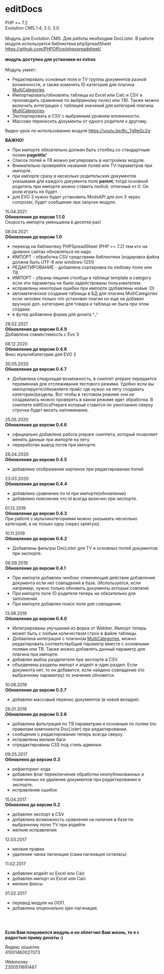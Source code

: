 # editDocs 
PHP >= 7.2 <br>
Evolution CMS 1.4, 2.0, 3.0<br>
<br>
Модуль для Evolution CMS. Для работы необходим DocLister. В работе модуля используется библиотека phpSpreadSheet https://github.com/PHPOffice/phpspreadsheet/
<br/><br/>
<b>модуль доступен для установки из extras</b> <br/><br/>
Модуль умеет:<br/>

- Редактировать основные поля и TV группы документов разной вложенности, а также изменять ID категорий для плагина <a href="https://github.com/Pathologic/MultiCategories">MultiCategories</a><br/>
- Импортировать/обновлять таблицы из Excel или Calc и CSV и производить сравнение по выбранному полю( или ТВ). Также можно включить интеграцию с таблицей значений для категорий плагина <a href="https://github.com/Pathologic/MultiCategories">MultiCategories</a><br/>
- Экспортировать в CSV с выбранным уровнем вложенности.<br/>
- Массово переносить документы от одного родителя к другому.

Видео-урок по использованию модуля
https://youtu.be/6c_Tg9eGc2g

<b>ВАЖНО!</b>
- При импорте обязательно должен быть столбец со стандартным полем <b>pagetitle</b>!
- Список полей и ТВ можно регулировать в настройках модуля.
- Внимательно проверяйте названия полей или TV-параметров при импорте.
- при импорте сразу в несколько родительских документов указываем для каждого документа поле <b>parent</b>, тогда основной родитель при импорте можно ставить любой, отличный от 0. Он роли играть не будет.
- для EVO 3 нужно будет установить ModxAPI для evo 3 через composer, будет сообщение при запуске модуля.

15.04.2021<br>
<b>Обновление до версии 1.1.0</b><br>
Скорость импорта уменьшена в десятки раз!


08.04.2021<br/>
<b>Обновление до версии 1.0</b><br>
- переезд на библиотеку PHPSpreadSheet (PHP >= 7.2) тем кто на древних сайтах обновляться не надо.<br/>
- ИМПОРТ - обработка CSV средствами библиотеки (кодировка файла должна быть UTF-8 или windows-1251)<br/>
- РЕДАКТИРОВАНИЕ - добавлена сортировка по любому полю или ТВ.<br/>
- ИМПОРТ - убраны лишние столбцы в таблице template и category если эти параметры не были задействованы пользователем.<br/>
- исправлены некоторые ошибки при импорте (добавлены новые :D)<br/>
- автоматическое создание таблицы в БД для плагина MultiCategories если человек только что установил плагин но еще не добавил вручную доп. категорию для товара и таблица не была при этом создана.
- в футер добавлена форма для доната ^_^ <br/>

28.02.2021<br/>
<b>Обновление до версии 0.4.9</b><br/>
Добавлена совместимость с Evo 3

08.12.2020<br/>
<b>Обновление до версии 0.4.8</b><br/>
Фикс мультиКатегории для EVO 2

30.05.2020<br/>
<b>Обновление до версии 0.4.7</b><br/>
- Добавлена следующая возможность, в сниппет prepare передается переменная для отслеживания тестового режима. Удобно если вы импортируете/обновляете прайс где нужно на лету создавать категории/разделы. Вот чтобы в тестовом режиме они не создавались можно проверять в каком режиме идет обработка.
В сниппете editDocsPrepare который ставится по умолчанию сверху строчка будет висеть напоминание.

25.05.2020<br/>
<b>Обновление до версии 0.4.6</b><br/>
- официально добавлена работа prepare сниппета, который позволяет менять данные при импорте на лету.
- переработан вывод логов при импорте.

26.04.2020<br/>
<b>Обновление до версии 0.4.5</b><br/>
- добавлено отображение картинок при редактировании полей

23.03.2020<br/>
<b>Обновление до версии 0.4.4</b><br/>
- добавлено сравнение по id при импорте(обновлении)
- добавлено пояснение что id всегда включен при экспорте.

01.12.2019<br/>
<b>Обновление до версии 0.4.3</b><br/>
При работе с мультикатегориями можно указывать несколько категорий, а не только одну (через запятую).

10.11.2019<br/>
<b>Обновление до версии 0.4.2</b>
- Добавлены фильтры DocLister для TV и основных полей документов при экспорте.

08.09.2019<br/>
<b>Обновление до версии 0.4.1</b>
- При импорте добавлен чекбокс отменяющий действие добавления документа если нет совпадений в базе. (Используется, если например, нужно только обновить документы которые совпали)
- При импорте поле ID родителя теперь не обязательно для заполнения.
- При импорте добавлен поиск поля для совпадения.

13.08.2019<br/>
<b>Обновление до версии 0.4.0</b>
- Интегрированы улучшения из форка от Webber. Импорт теперь может быть с любым количеством строк в файле таблицы. 
- Добавлена интеграция с плагином  <a href="https://github.com/Pathologic/MultiCategories">MultiCategories</a>, можно редактировать соответствубщий параметр вместе с основными полями или ТВ. Также можно добавлять данный параметр для плагина при импорте.
- добавлен выбор разделителя при экспорте в CSV.
- объеденены разделы импорт и апдейт в один раздел. Если документа нет, то он добавится, если найдено совпадение (по выбранному параметру) то значения обновятся.

10.08.2018<br/>
<b>Обновление до версии 0.3.7</b>
- добавлен массовый перенос документов (в новой вкладке).

26.01.2018<br/>
<b>Обновление до версии 0.3.6</b>
- добавлена фильтрация по ТВ параметрам и основным по полям (по правилам компонента DocLister) при редактировании.
- сообщения о редактировании теперь всегда сверху.
- исправлены мелкие баги
- отредактированы CSS под стиль админки.


09.05.2017<br/>
<b>Обновлено до версии 0.3</b>
- рефакторинг кода
- добавлен флаг переключения обработки неопубликованных и помеченных на удаление документов при редактировании и экспорте.
- исправление ошибок

15.04.2017<br/>
<b>Обновлено до версии 0.2</b>
- добавлен экспорт в CSV
- добавлена возможность сравнения на наличие в базе по выбранному полю TV при апдейте
- мелкие исправления

12.03.2017
- мелкие правки
- удаление чанка пагинации (сама пагинация осталась)

11.02.2017
- добавлен апдейт из Excel или Calc
- добавлен импорт из Excel или Calc
- мелкие фиксы

01.02.2017 
 - перевод модуля на ООП.
 - добавлена опционально ajax-пагинация.

<br/><br/>



<b>Если Вам понравился модуль и он облегчил Вам жизнь, то я с радостью приму донаты :)</b>

Яндекс кошелек<br/>
41001460027073<br/>

Webmoney<br/>
Z350511691467

